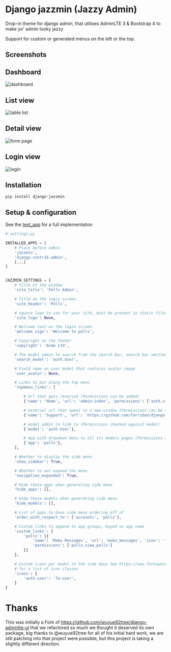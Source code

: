 # Django jazzmin (Jazzy Admin)
Drop-in theme for django admin, that utilises AdminLTE 3 & Bootstrap 4 to make yo' admin looky jazzy

Support for custom or generated menus on the left or the top. 

## Screenshots

## Dashboard
![dashboard](docs/dashboard.png)

## List view
![table list](docs/list_view.png)

## Detail view
![form page](docs/detail_view.png)

## Login view
![login](docs/login.png)

## Installation
```
pip install django-jazzmin
```

## Setup & configuration

See the [test_app](./tests/test_app/settings.py) for a full implementation

```python
# settings.py

INSTALLED_APPS = [
    # Place before admin
    'jazzmin',
    'django.contrib.admin',
    [...]
]


JAZZMIN_SETTINGS = {
    # title of the window
    'site_title': 'Polls Admin',

    # Title on the login screen
    'site_header': 'Polls',

    # square logo to use for your site, must be present in static files, used for favicon and brand on top left
    'site_logo': None,

    # Welcome text on the login screen
    'welcome_sign': 'Welcome to polls',

    # Copyright on the footer
    'copyright': 'Acme Ltd',

    # The model admin to search from the search bar, search bar omitted if excluded
    'search_model': 'auth.User',

    # Field name on user model that contains avatar image
    'user_avatar': None,

    # Links to put along the top menu
    'topmenu_links': [

        # Url that gets reversed (Permissions can be added)
        {'name': 'Home', 'url': 'admin:index', 'permissions': ['auth.view_user']},

        # external url that opens in a new window (Permissions can be added)
        {'name': 'Support', 'url': 'https://github.com/farridav/django-jazzmin/issues', 'new_window': True},

        # model admin to link to (Permissions checked against model)
        {'model': 'auth.User'},

        # App with dropdown menu to all its models pages (Permissions checked against models)
        {'app': 'polls'},
    ],

    # Whether to display the side menu
    'show_sidebar': True,

    # Whether to aut expand the menu
    'navigation_expanded': True,

    # Hide these apps when generating side menu
    'hide_apps': [],

    # Hide these models when generating side menu
    'hide_models': [],

    # List of apps to base side menu ordering off of
    'order_with_respect_to': ['accounts', 'polls'],

    # Custom links to append to app groups, keyed on app name
    'custom_links': {
        'polls': [{
            'name': 'Make Messages', 'url': 'make_messages', 'icon': 'fa-comments',
            'permissions': ['polls.view_polls']
        }]
    },

    # Custom icons per model in the side menu See https://www.fontawesomecheatsheet.com/font-awesome-cheatsheet-5x/
    # for a list of icon classes
    'icons': {
        'auth.user': 'fa-user',
    }
}
```

# Thanks
This was initially a Fork of https://github.com/wuyue92tree/django-adminlte-ui that we refactored so much we thought it 
deserved its own package, big thanks to @wuyue92tree for all of his initial hard work, we are still patching into that 
project were possible, but this project is taking a slightly different direction.

